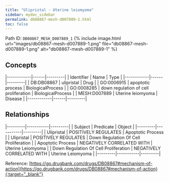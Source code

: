```yaml
---
title: "Ulipristal - Uterine leiomyoma"
sidebar: mydoc_sidebar
permalink: db08867-mesh-d007889-1.html
toc: false 
---
```



Path ID: `DB08867_MESH_D007889_1`
{% include image.html url="images/db08867-mesh-d007889-1.png" file="db08867-mesh-d007889-1.png" alt="db08867-mesh-d007889-1" %}

## Concepts

|------------|------|---------|
| Identifier | Name | Type    |
|------------|------|---------|
| DB:DB08867 | ulipristal | Drug |
| GO:0006915 | apoptotic process | BiologicalProcess |
| GO:0008285 | down regulation of cell proliferation | BiologicalProcess |
| MESH:D007889 | Uterine leiomyoma | Disease |
|------------|------|---------|

## Relationships

|---------|-----------|---------|
| Subject | Predicate | Object  |
|---------|-----------|---------|
| Ulipristal | POSITIVELY REGULATES | Apoptotic Process |
| Ulipristal | POSITIVELY REGULATES | Down Regulation Of Cell Proliferation |
| Apoptotic Process | NEGATIVELY CORRELATED WITH | Uterine Leiomyoma |
| Down Regulation Of Cell Proliferation | NEGATIVELY CORRELATED WITH | Uterine Leiomyoma |
|---------|-----------|---------|

Reference: [https://go.drugbank.com/drugs/DB08867#mechanism-of-action](https://go.drugbank.com/drugs/DB08867#mechanism-of-action){:target="_blank"}